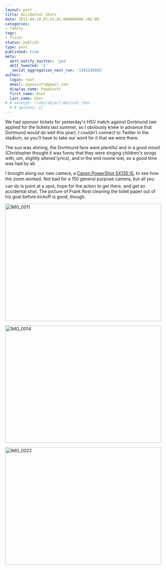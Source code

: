```yaml
---
layout: post
title: Accidental Shots
date: 2011-04-10 07:51:03.000000000 +02:00
categories:
- family
tags:
- flickr
status: publish
type: post
published: true
meta:
  aktt_notify_twitter: 'yes'
  aktt_tweeted: '1'
  _social_aggregation_next_run: '1392139102'
author:
  login: root
  email: papascott@gmail.com
  display_name: PapaScott
  first_name: Root
  last_name: User
# # excerpt: !ruby/object:Hpricot::Doc
  # # options: {}
---
```

<p>We had sponsor tickets for yesterday's HSV match against Dortmund (we applied for the tickets last summer, so I obviously knew in advance that Dortmund would do well this year). I couldn't connect to Twitter in the stadium, so you'll have to take our word for it that we were there.</p>
<p>The sun was shining, the Dortmund fans were plentiful and in a good mood (Christopher thought it was funny that they were singing children's songs with, um, slightly altered lyrics), and in the end noone lost, so a good time was had by all.</p>
<p>I brought along our new camera, a <a href="http://www.amazon.de/gp/product/B004026PE4/ref=as_li_ss_tl?ie=UTF8&tag=papascott-21&linkCode=as2&camp=1638&creative=19454&creativeASIN=B004026PE4">Canon PowerShot SX130 IS</a>, to see how the zoom worked. Not bad for a 150 general purpose camera, but all you can do is point at a spot, hope for the action to get there, and get an accidental shot. The picture of Frank Rost cleaning the toilet paper out of his goal before kickoff is good, though.</p>
<p><a href="http://www.flickr.com/photos/51035717986@N01/5604870569" title="View 'IMG_0011' on Flickr.com"><img border="0" alt="IMG_0011" width="500" src="http://farm6.static.flickr.com/5190/5604870569_526e41babc.jpg" height="375" /></a></p>
<p><a href="http://www.flickr.com/photos/51035717986@N01/5604871173" title="View 'IMG_0014' on Flickr.com"><img border="0" alt="IMG_0014" width="500" src="http://farm6.static.flickr.com/5224/5604871173_54bb37e3ed.jpg" height="375" /></a></p>
<p><a href="http://www.flickr.com/photos/51035717986@N01/5604872537" title="View 'IMG_0022' on Flickr.com"><img border="0" alt="IMG_0022" width="500" src="http://farm6.static.flickr.com/5066/5604872537_dfb8d5851e.jpg" height="375" /></a></p>
